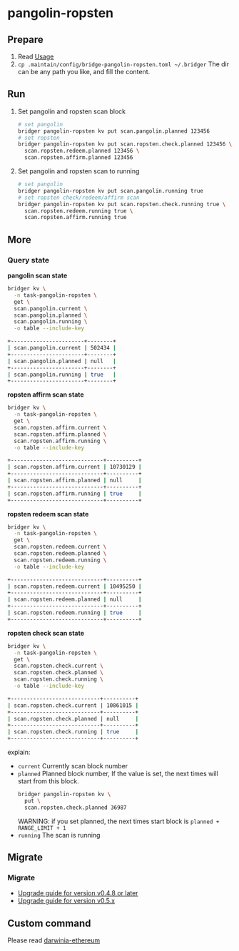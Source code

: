 pangolin-ropsten
===

## Prepare

1. Read [Usage](../../../docs/Useage.md)
2. `cp .maintain/config/bridge-pangolin-ropsten.toml ~/.bridger`
   The dir can be any path you like, and fill the content.

## Run

1. Set pangolin and ropsten scan block

   ```bash
   # set pangolin
   bridger pangolin-ropsten kv put scan.pangolin.planned 123456
   # set ropsten
   bridger pangolin-ropsten kv put scan.ropsten.check.planned 123456 \
     scan.ropsten.redeem.planned 123456 \
     scan.ropsten.affirm.planned 123456
   ```

2. Set pangolin and ropsten scan to running

   ```bash
   # set pangolin
   bridger pangolin-ropsten kv put scan.pangolin.running true
   # set ropsten check/redeem/affirm scan
   bridger pangolin-ropsten kv put scan.ropsten.check.running true \
     scan.ropsten.redeem.running true \
     scan.ropsten.affirm.running true
   ```

## More

### Query state

**pangolin scan state**

```bash
bridger kv \
  -n task-pangolin-ropsten \
  get \
  scan.pangolin.current \
  scan.pangolin.planned \
  scan.pangolin.running \
  -o table --include-key

+-----------------------+--------+
| scan.pangolin.current | 502434 |
+-----------------------+--------+
| scan.pangolin.planned | null   |
+-----------------------+--------+
| scan.pangolin.running | true   |
+-----------------------+--------+
```

**ropsten affirm scan state**

```bash
bridger kv \
  -n task-pangolin-ropsten \
  get \
  scan.ropsten.affirm.current \
  scan.ropsten.affirm.planned \
  scan.ropsten.affirm.running \
  -o table --include-key

+-----------------------------+----------+
| scan.ropsten.affirm.current | 10730129 |
+-----------------------------+----------+
| scan.ropsten.affirm.planned | null     |
+-----------------------------+----------+
| scan.ropsten.affirm.running | true     |
+-----------------------------+----------+
```

**ropsten redeem scan state**

```bash
bridger kv \
  -n task-pangolin-ropsten \
  get \
  scan.ropsten.redeem.current \
  scan.ropsten.redeem.planned \
  scan.ropsten.redeem.running \
  -o table --include-key

+-----------------------------+----------+
| scan.ropsten.redeem.current | 10495250 |
+-----------------------------+----------+
| scan.ropsten.redeem.planned | null     |
+-----------------------------+----------+
| scan.ropsten.redeem.running | true     |
+-----------------------------+----------+
```

**ropsten check scan state**

```bash
bridger kv \
  -n task-pangolin-ropsten \
  get \
  scan.ropsten.check.current \
  scan.ropsten.check.planned \
  scan.ropsten.check.running \
  -o table --include-key

+----------------------------+----------+
| scan.ropsten.check.current | 10861015 |
+----------------------------+----------+
| scan.ropsten.check.planned | null     |
+----------------------------+----------+
| scan.ropsten.check.running | true     |
+----------------------------+----------+
```

explain:

- `current`
  Currently scan block number
- `planned`
  Planned block number, If the value is set, the next times will start from this block.
  ```bash
  bridger pangolin-ropsten kv \
    put \
    scan.ropsten.check.planned 36987
  ```
  WARNING: if you set planned, the next times start block is `planned + RANGE_LIMIT + 1`
- `running`
  The scan is running


## Migrate

### Migrate

- [Upgrade guide for version v0.4.8 or later](https://github.com/darwinia-network/bridger/issues/315)
- [Upgrade guide for version v0.5.x](https://github.com/darwinia-network/bridger/issues/390)


## Custom command

Please read [darwinia-ethereum](../../darwinia-ethereum/docs/Guide.md#custom-command)

